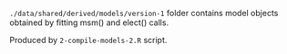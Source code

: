 `./data/shared/derived/models/version-1` folder contains model objects obtained by fitting msm() and elect() calls. 

Produced by `2-compile-models-2.R` script. 


